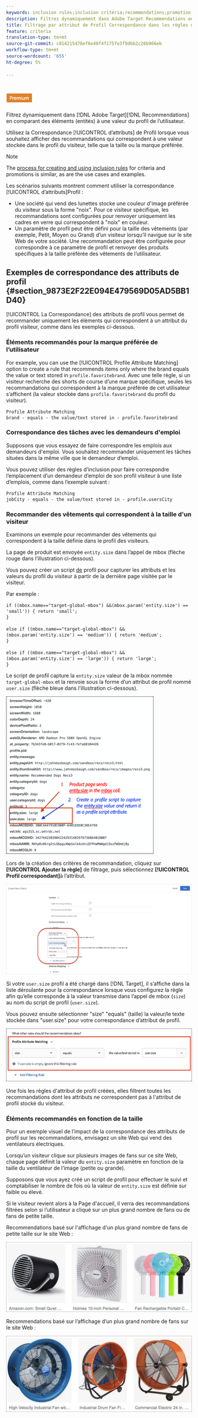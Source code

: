 ```yaml
---
keywords: inclusion rules;inclusion criteria;recommendations;promotion;promotions;dynamic filtering;dynamic;profile attribute matching
description: Filtrez dynamiquement dans Adobe Target Recommendations en comparant des éléments (entités) à une valeur du profil de l’utilisateur.
title: Filtrage par attribut de Profil Correspondance dans les règles d’inclusion dynamique dans Recommendations Adobe Target
feature: criteria
translation-type: tm+mt
source-git-commit: c814215476ef6e40f4f175fe3f9dbb2c26b966eb
workflow-type: tm+mt
source-wordcount: '655'
ht-degree: 5%

---
```



# ![Correspondance d&#39;attribut de Profil PREMIUM](/help/assets/premium.png)

Filtrez dynamiquement dans [!DNL Adobe Target][!DNL Recommendations] en comparant des éléments (entités) à une valeur du profil de l’utilisateur.

Utilisez la Correspondance [!UICONTROL d’attributs] de Profil lorsque vous souhaitez afficher des recommandations qui correspondent à une valeur stockée dans le profil du visiteur, telle que la taille ou la marque préférée.

>[!NOTE]
>
>The [process for creating and using inclusion rules](/help/c-recommendations/c-algorithms/use-dynamic-and-static-inclusion-rules.md) for criteria and promotions is similar, as are the use cases and examples.

Les scénarios suivants montrent comment utiliser la correspondance [!UICONTROL d’attributs]Profil :

* Une société qui vend des lunettes stocke une couleur d&#39;image préférée du visiteur sous la forme &quot;noix&quot;. Pour ce visiteur spécifique, les recommandations sont configurées pour renvoyer uniquement les cadres en verre qui correspondent à &quot;noix&quot; en couleur.
* Un paramètre de profil peut être défini pour la taille des vêtements (par exemple, Petit, Moyen ou Grand) d’un visiteur lorsqu’il navigue sur le site Web de votre société. Une recommandation peut être configurée pour correspondre à ce paramètre de profil et renvoyer des produits spécifiques à la taille préférée des vêtements de l’utilisateur.

## Exemples de correspondance des attributs de profil {#section_9873E2F22E094E479569D05AD5BB1D40}

[!UICONTROL La Correspondance] des attributs de profil vous permet de recommander uniquement les éléments qui correspondent à un attribut du profil visiteur, comme dans les exemples ci-dessous.

### Éléments recommandés pour la marque préférée de l’utilisateur

For example, you can use the [!UICONTROL Profile Attribute Matching] option to create a rule that recommends items only where the brand equals the value or text stored in `profile.favoritebrand`. Avec une telle règle, si un visiteur recherche des shorts de course d’une marque spécifique, seules les recommandations qui correspondent à la marque préférée de cet utilisateur s’affichent (la valeur stockée dans `profile.favoritebrand` du profil du visiteur).

```
Profile Attribute Matching
brand - equals - the value/text stored in - profile.favoritebrand
```

### Correspondance des tâches avec les demandeurs d&#39;emploi

Supposons que vous essayez de faire correspondre les emplois aux demandeurs d&#39;emploi. Vous souhaitez recommander uniquement les tâches situées dans la même ville que le demandeur d’emploi.

Vous pouvez utiliser des règles d’inclusion pour faire correspondre l’emplacement d’un demandeur d’emploi de son profil visiteur à une liste d’emplois, comme dans l’exemple suivant :

```
Profile Attribute Matching
jobCity - equals - the value/text stored in - profile.usersCity
```

### Recommander des vêtements qui correspondent à la taille d&#39;un visiteur

Examinons un exemple pour recommander des vêtements qui correspondent à la taille définie dans le profil des visiteurs.

La page de produit est envoyée `entity.size` dans l’appel de mbox (flèche rouge dans l’illustration ci-dessous).

Vous pouvez créer un script [de](/help/c-target/c-visitor-profile/profile-parameters.md) profil pour capturer les attributs et les valeurs du profil du visiteur à partir de la dernière page visitée par le visiteur.

Par exemple :

```
if ((mbox.name=="target-global-mbox") &&(mbox.param('entity.size') == 'small')) { return 'small';
}

else if ((mbox.name=="target-global-mbox") &&(mbox.param('entity.size') == 'medium')) { return 'medium';
}

else if ((mbox.name=="target-global-mbox") &&(mbox.param('entity.size') == 'large')) { return 'large';
}
```

Le script de profil capture la `entity.size` valeur de la mbox nommée `target-global-mbox` et la renvoie sous la forme d’un attribut de profil nommé `user.size` (flèche bleue dans l’illustration ci-dessous).

![appel de mbox de taille](/help/c-recommendations/c-algorithms/assets/size.png)

Lors de la création des critères de recommandation, cliquez sur **[!UICONTROL Ajouter la règle]** de filtrage, puis sélectionnez **[!UICONTROL Profil correspondant]**&#x200B;à l’attribut.

![Illustration de la correspondance des attributs de profil](/help/c-recommendations/c-algorithms/assets/profile-attribute-matching.png)

Si votre `user.size` profil a été chargé dans [!DNL Target], il s’affiche dans la liste déroulante pour la correspondance lorsque vous configurez la règle afin qu’elle corresponde à la valeur transmise dans l’appel de mbox (`size`) au nom du script de profil (`user.size`).

Vous pouvez ensuite sélectionner &quot;size&quot; &quot;equals&quot; (taille) la valeur/le texte stockée dans &quot;user.size&quot; pour votre correspondance d’attribut de profil.

![Exemple de taille](/help/c-recommendations/c-algorithms/assets/example-size.png)

Une fois les règles d&#39;attribut de profil créées, elles filtrent toutes les recommandations dont les attributs ne correspondent pas à l&#39;attribut de profil stocké du visiteur.

### Éléments recommandés en fonction de la taille

Pour un exemple visuel de l’impact de la correspondance des attributs de profil sur les recommandations, envisagez un site Web qui vend des ventilateurs électriques.

Lorsqu’un visiteur clique sur plusieurs images de fans sur ce site Web, chaque page définit la valeur du `entity.size` paramètre en fonction de la taille du ventilateur de l’image (petite ou grande).

Supposons que vous ayez créé un script de profil pour effectuer le suivi et comptabiliser le nombre de fois où la valeur de `entity.size` est définie sur faible ou élevé.

Si le visiteur revient alors à la Page d&#39;accueil, il verra des recommandations filtrées selon si l’utilisateur a cliqué sur un plus grand nombre de fans ou de fans de petite taille.

Recommendations basé sur l&#39;affichage d&#39;un plus grand nombre de fans de petite taille sur le site Web :

![recommandations pour les petits fans](/help/c-recommendations/c-algorithms/assets/small-fans.png)

Recommendations basé sur l’affichage d’un plus grand nombre de fans sur le site Web :

![recommandations concernant les grands fans](/help/c-recommendations/c-algorithms/assets/large-fans.png)